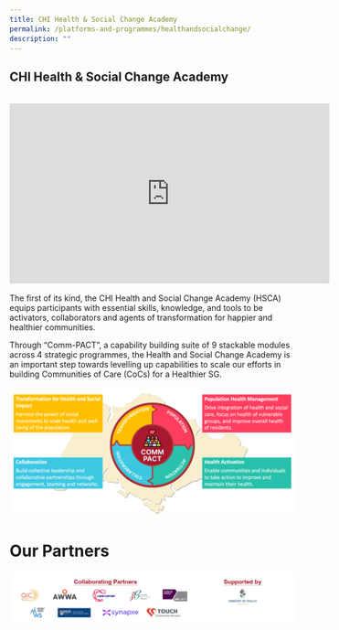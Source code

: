 ```yaml
---
title: CHI Health & Social Change Academy
permalink: /platforms-and-programmes/healthandsocialchange/
description: ""
---
```

## CHI Health &amp; Social Change Academy 

<br>
<div class="video-container">
<iframe allowfullscreen="" allow="accelerometer; autoplay; clipboard-write; encrypted-media; gyroscope; picture-in-picture; web-share" frameborder="0" title="YouTube video player" src="https://www.youtube.com/embed/mUKfVF3YQeo?si=PE7KfsMGs9S13fkI" height="315" width="560"></iframe>
	
The first of its kind, the CHI Health and Social Change Academy (HSCA) equips participants with essential skills, knowledge, and tools to be activators, collaborators and agents of transformation for happier and healthier communities.

Through “Comm-PACT”, a capability building suite of 9 stackable modules across 4 strategic programmes, the Health and Social Change Academy is an important step towards levelling up capabilities to scale our efforts in building Communities of Care (CoCs) for a Healthier SG.

![](/images/commpact.png) 

# Our Partners

![](/images/hsca%20partners.png)</div>